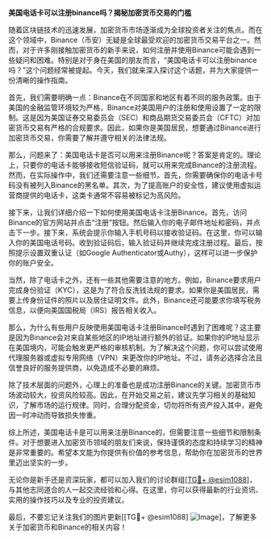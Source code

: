 **美国电话卡可以注册binance吗？揭秘加密货币交易的门槛**

随着区块链技术的迅速发展，加密货币市场逐渐成为全球投资者关注的焦点。而在这个领域中，Binance（币安）无疑是全球最受欢迎的加密货币交易平台之一。然而，对于许多刚接触加密货币的新手来说，如何注册并使用Binance可能会遇到一些疑问和困难。特别是对于身在美国的朋友而言，“美国电话卡可以注册binance吗？”这个问题经常被提起。今天，我们就来深入探讨这个话题，并为大家提供一份清晰的操作指南。

首先，我们需要明确一点：Binance在不同国家和地区有着不同的服务政策。由于美国的金融监管环境较为严格，Binance对美国用户的注册和使用设置了一定的限制。这是因为美国证券交易委员会（SEC）和商品期货交易委员会（CFTC）对加密货币交易有严格的合规要求。因此，如果你是美国居民，想要通过Binance进行加密货币交易，你需要了解并遵守相关的法律法规。

那么，问题来了：美国电话卡是否可以用来注册Binance呢？答案是肯定的。理论上，只要你的电话卡能够接收短信验证码，就可以用来完成Binance的注册流程。然而，在实际操作中，我们还需要注意一些细节。首先，你需要确保你的电话卡号码没有被列入Binance的黑名单。其次，为了提高账户的安全性，建议使用虚拟运营商提供的电话卡，这类卡通常不容易被标记为高风险。

接下来，让我们详细介绍一下如何使用美国电话卡注册Binance。首先，访问Binance的官方网站并点击“注册”按钮。然后输入你的电子邮件地址和密码，并点击下一步。接下来，系统会提示你输入手机号码以接收验证码。在这里，你可以输入你的美国电话号码。收到验证码后，输入验证码并继续完成注册过程。最后，按照提示设置双重认证（如Google Authenticator或Authy），这样可以进一步保护你的账户安全。

当然，除了电话卡之外，还有一些其他需要注意的地方。例如，Binance要求用户完成身份验证（KYC），这是为了符合反洗钱法规的要求。如果你是美国居民，需要上传身份证件的照片以及居住证明文件。此外，Binance还可能要求你填写税务信息，以便向美国国税局（IRS）报告相关收入。

那么，为什么有些用户反映使用美国电话卡注册Binance时遇到了困难呢？这主要是因为Binance会对来自某些地区的IP地址进行额外的验证。如果你的IP地址显示在美国境内，可能会触发更严格的审核机制。为了解决这个问题，你可以尝试使用代理服务器或虚拟专用网络（VPN）来更改你的IP地址。不过，请务必选择合法且信誉良好的服务提供商，以免造成不必要的麻烦。

除了技术层面的问题外，心理上的准备也是成功注册Binance的关键。加密货币市场波动较大，投资风险较高。因此，在开始交易之前，建议先学习相关的基础知识，了解市场的运行规律。同时，合理分配资金，切勿将所有资产投入其中，避免因一时冲动而导致损失惨重。

综上所述，美国电话卡是可以用来注册Binance的，但需要注意一些细节和限制条件。对于想要进入加密货币领域的朋友们来说，保持谨慎的态度和持续学习的精神是非常重要的。希望本文能为你提供有价值的参考信息，帮助你在加密货币的世界里迈出坚实的一步。

无论你是新手还是资深玩家，都可以加入我们的讨论群组[[TG💪+ @esim1088](https://t.me/s/esim1088)]，与其他志同道合的人一起交流经验和心得。在这里，你可以获得最新的行业资讯、实用的操作技巧以及专业的投资建议。

最后，不要忘记关注我们的图片更新[[TG💪+ @esim1088] ![Image](https://i.postimg.cc/4NQfJmqS/Snipaste-2025-05-13-00-14-12.png)]，了解更多关于加密货币和Binance的相关内容！